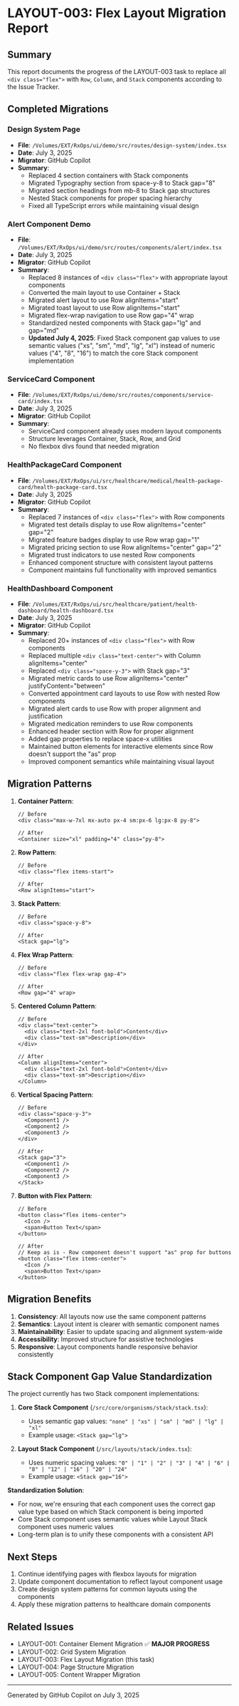 # LAYOUT-003: Flex Layout Migration Report

## Summary
This report documents the progress of the LAYOUT-003 task to replace all `<div class="flex">` with `Row`, `Column`, and `Stack` components according to the Issue Tracker.

## Completed Migrations

### Design System Page
- **File**: `/Volumes/EXT/RxOps/ui/demo/src/routes/design-system/index.tsx`
- **Date**: July 3, 2025
- **Migrator**: GitHub Copilot
- **Summary**: 
  - Replaced 4 section containers with Stack components
  - Migrated Typography section from space-y-8 to Stack gap="8"
  - Migrated section headings from mb-8 to Stack gap structures
  - Nested Stack components for proper spacing hierarchy
  - Fixed all TypeScript errors while maintaining visual design

### Alert Component Demo
- **File**: `/Volumes/EXT/RxOps/ui/demo/src/routes/components/alert/index.tsx`
- **Date**: July 3, 2025
- **Migrator**: GitHub Copilot
- **Summary**: 
  - Replaced 8 instances of `<div class="flex">` with appropriate layout components
  - Converted the main layout to use Container + Stack
  - Migrated alert layout to use Row alignItems="start"
  - Migrated toast layout to use Row alignItems="start"
  - Migrated flex-wrap navigation to use Row gap="4" wrap
  - Standardized nested components with Stack gap="lg" and gap="md"
  - **Updated July 4, 2025**: Fixed Stack component gap values to use semantic values ("xs", "sm", "md", "lg", "xl") instead of numeric values ("4", "8", "16") to match the core Stack component implementation

### ServiceCard Component
- **File**: `/Volumes/EXT/RxOps/ui/demo/src/routes/components/service-card/index.tsx`
- **Date**: July 3, 2025
- **Migrator**: GitHub Copilot
- **Summary**:
  - ServiceCard component already uses modern layout components
  - Structure leverages Container, Stack, Row, and Grid
  - No flexbox divs found that needed migration

### HealthPackageCard Component
- **File**: `/Volumes/EXT/RxOps/ui/src/healthcare/medical/health-package-card/health-package-card.tsx`
- **Date**: July 3, 2025
- **Migrator**: GitHub Copilot
- **Summary**:
  - Replaced 7 instances of `<div class="flex">` with Row components
  - Migrated test details display to use Row alignItems="center" gap="2"
  - Migrated feature badges display to use Row wrap gap="1"
  - Migrated pricing section to use Row alignItems="center" gap="2"
  - Migrated trust indicators to use nested Row components
  - Enhanced component structure with consistent layout patterns
  - Component maintains full functionality with improved semantics

### HealthDashboard Component
- **File**: `/Volumes/EXT/RxOps/ui/src/healthcare/patient/health-dashboard/health-dashboard.tsx`
- **Date**: July 3, 2025
- **Migrator**: GitHub Copilot
- **Summary**:
  - Replaced 20+ instances of `<div class="flex">` with Row components
  - Replaced multiple `<div class="text-center">` with Column alignItems="center"
  - Replaced `<div class="space-y-3">` with Stack gap="3"
  - Migrated metric cards to use Row alignItems="center" justifyContent="between"
  - Converted appointment card layouts to use Row with nested Row components
  - Migrated alert cards to use Row with proper alignment and justification
  - Migrated medication reminders to use Row components
  - Enhanced header section with Row for proper alignment
  - Added gap properties to replace space-x utilities
  - Maintained button elements for interactive elements since Row doesn't support the "as" prop
  - Improved component semantics while maintaining visual layout

## Migration Patterns
1. **Container Pattern**:
   ```tsx
   // Before
   <div class="max-w-7xl mx-auto px-4 sm:px-6 lg:px-8 py-8">

   // After
   <Container size="xl" padding="4" class="py-8">
   ```

2. **Row Pattern**:
   ```tsx
   // Before
   <div class="flex items-start">

   // After
   <Row alignItems="start">
   ```

3. **Stack Pattern**:
   ```tsx
   // Before
   <div class="space-y-8">

   // After
   <Stack gap="lg">
   ```

4. **Flex Wrap Pattern**:
   ```tsx
   // Before
   <div class="flex flex-wrap gap-4">

   // After
   <Row gap="4" wrap>
   ```

5. **Centered Column Pattern**:
   ```tsx
   // Before
   <div class="text-center">
     <div class="text-2xl font-bold">Content</div>
     <div class="text-sm">Description</div>
   </div>

   // After
   <Column alignItems="center">
     <div class="text-2xl font-bold">Content</div>
     <div class="text-sm">Description</div>
   </Column>
   ```

6. **Vertical Spacing Pattern**:
   ```tsx
   // Before
   <div class="space-y-3">
     <Component1 />
     <Component2 />
     <Component3 />
   </div>

   // After
   <Stack gap="3">
     <Component1 />
     <Component2 />
     <Component3 />
   </Stack>
   ```

7. **Button with Flex Pattern**:
   ```tsx
   // Before
   <button class="flex items-center">
     <Icon />
     <span>Button Text</span>
   </button>

   // After
   // Keep as is - Row component doesn't support "as" prop for buttons
   <button class="flex items-center">
     <Icon />
     <span>Button Text</span>
   </button>
   ```

## Migration Benefits
1. **Consistency**: All layouts now use the same component patterns
2. **Semantics**: Layout intent is clearer with semantic component names
3. **Maintainability**: Easier to update spacing and alignment system-wide
4. **Accessibility**: Improved structure for assistive technologies
5. **Responsive**: Layout components handle responsive behavior consistently

## Stack Component Gap Value Standardization

The project currently has two Stack component implementations:

1. **Core Stack Component** (`/src/core/organisms/stack/stack.tsx`):
   - Uses semantic gap values: `"none" | "xs" | "sm" | "md" | "lg" | "xl"`
   - Example usage: `<Stack gap="lg">`

2. **Layout Stack Component** (`/src/layouts/stack/index.tsx`):
   - Uses numeric spacing values: `"0" | "1" | "2" | "3" | "4" | "6" | "8" | "12" | "16" | "20" | "24"`
   - Example usage: `<Stack gap="16">`

**Standardization Solution**:
- For now, we're ensuring that each component uses the correct gap value type based on which Stack component is being imported
- Core Stack component uses semantic values while Layout Stack component uses numeric values
- Long-term plan is to unify these components with a consistent API

## Next Steps
1. Continue identifying pages with flexbox layouts for migration
2. Update component documentation to reflect layout component usage
3. Create design system patterns for common layouts using the components
4. Apply these migration patterns to healthcare domain components

## Related Issues
- LAYOUT-001: Container Element Migration ✅ **MAJOR PROGRESS**
- LAYOUT-002: Grid System Migration
- LAYOUT-003: Flex Layout Migration (this task)
- LAYOUT-004: Page Structure Migration
- LAYOUT-005: Content Wrapper Migration

---
Generated by GitHub Copilot on July 3, 2025
